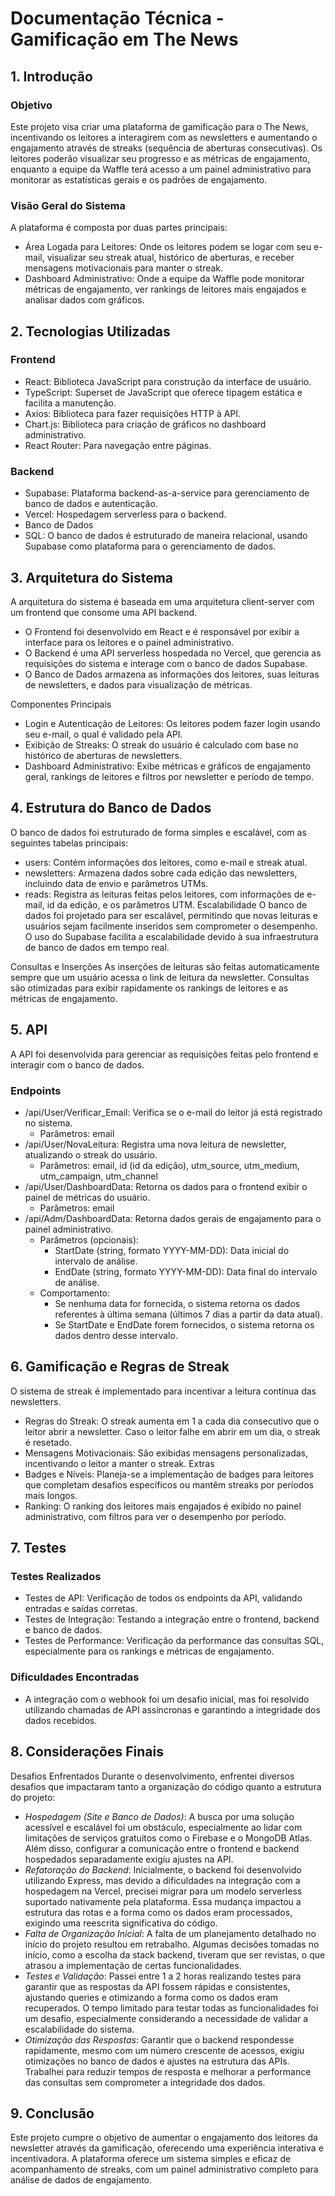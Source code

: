 # Documentação Técnica - Gamificação em The News
## 1. Introdução
### Objetivo
Este projeto visa criar uma plataforma de gamificação para o The News, incentivando os leitores a interagirem com as newsletters e aumentando o engajamento através de streaks (sequência de aberturas consecutivas). Os leitores poderão visualizar seu progresso e as métricas de engajamento, enquanto a equipe da Waffle terá acesso a um painel administrativo para monitorar as estatísticas gerais e os padrões de engajamento.

### Visão Geral do Sistema
A plataforma é composta por duas partes principais:
- Área Logada para Leitores: Onde os leitores podem se logar com seu e-mail, visualizar seu streak atual, histórico de aberturas, e receber mensagens motivacionais para manter o streak.
- Dashboard Administrativo: Onde a equipe da Waffle pode monitorar métricas de engajamento, ver rankings de leitores mais engajados e analisar dados com gráficos.

## 2. Tecnologias Utilizadas
### Frontend
 - React: Biblioteca JavaScript para construção da interface de usuário.
- TypeScript: Superset de JavaScript que oferece tipagem estática e facilita a manutenção.
- Axios: Biblioteca para fazer requisições HTTP à API.
- Chart.js: Biblioteca para criação de gráficos no dashboard administrativo.
- React Router: Para navegação entre páginas.

### Backend
- Supabase: Plataforma backend-as-a-service para gerenciamento de banco de dados e autenticação.
- Vercel: Hospedagem serverless para o backend.
- Banco de Dados
- SQL: O banco de dados é estruturado de maneira relacional, usando Supabase como plataforma para o gerenciamento de dados.

## 3. Arquitetura do Sistema
A arquitetura do sistema é baseada em uma arquitetura client-server com um frontend que consome uma API backend.

- O Frontend foi desenvolvido em React e é responsável por exibir a interface para os leitores e o painel administrativo.
- O Backend é uma API serverless hospedada no Vercel, que gerencia as requisições do sistema e interage com o banco de dados Supabase.
- O Banco de Dados armazena as informações dos leitores, suas leituras de newsletters, e dados para visualização de métricas.

Componentes Principais
- Login e Autenticação de Leitores: Os leitores podem fazer login usando seu e-mail, o qual é validado pela API.
- Exibição de Streaks: O streak do usuário é calculado com base no histórico de aberturas de newsletters.
- Dashboard Administrativo: Exibe métricas e gráficos de engajamento geral, rankings de leitores e filtros por newsletter e período de tempo.

## 4. Estrutura do Banco de Dados
O banco de dados foi estruturado de forma simples e escalável, com as seguintes tabelas principais:

- users: Contém informações dos leitores, como e-mail e streak atual.
- newsletters: Armazena dados sobre cada edição das newsletters, incluindo data de envio e parâmetros UTMs.
- reads: Registra as leituras feitas pelos leitores, com informações de e-mail, id da edição, e os parâmetros UTM.
Escalabilidade
O banco de dados foi projetado para ser escalável, permitindo que novas leituras e usuários sejam facilmente inseridos sem comprometer o desempenho. O uso do Supabase facilita a escalabilidade devido à sua infraestrutura de banco de dados em tempo real.

Consultas e Inserções
As inserções de leituras são feitas automaticamente sempre que um usuário acessa o link de leitura da newsletter.
Consultas são otimizadas para exibir rapidamente os rankings de leitores e as métricas de engajamento.

## 5. API
A API foi desenvolvida para gerenciar as requisições feitas pelo frontend e interagir com o banco de dados.

### Endpoints
- /api/User/Verificar_Email: Verifica se o e-mail do leitor já está registrado no sistema.
    - Parâmetros: email
- /api/User/NovaLeitura: Registra uma nova leitura de newsletter, atualizando o streak do usuário.
    - Parâmetros: email, id (id da edição), utm_source, utm_medium, utm_campaign, utm_channel
- /api/User/DashboardData: Retorna os dados para o frontend exibir o painel de métricas do usuário.
    - Parâmetros: email
- /api/Adm/DashboardData: Retorna dados gerais de engajamento para o painel administrativo.
    - Parâmetros (opcionais):
        - StartDate (string, formato YYYY-MM-DD): Data inicial do intervalo de análise.
        - EndDate (string, formato YYYY-MM-DD): Data final do intervalo de análise.
    - Comportamento:
        - Se nenhuma data for fornecida, o sistema retorna os dados referentes à última semana (últimos 7 dias a partir da data atual).
        - Se StartDate e EndDate forem fornecidos, o sistema retorna os dados dentro desse intervalo.

## 6. Gamificação e Regras de Streak
O sistema de streak é implementado para incentivar a leitura contínua das newsletters.

- Regras do Streak: O streak aumenta em 1 a cada dia consecutivo que o leitor abrir a newsletter. Caso o leitor falhe em abrir em um dia, o streak é resetado.
- Mensagens Motivacionais: São exibidas mensagens personalizadas, incentivando o leitor a manter o streak.
Extras
- Badges e Níveis: Planeja-se a implementação de badges para leitores que completam desafios específicos ou mantêm streaks por períodos mais longos.
- Ranking: O ranking dos leitores mais engajados é exibido no painel administrativo, com filtros para ver o desempenho por período.

## 7. Testes
### Testes Realizados
- Testes de API: Verificação de todos os endpoints da API, validando entradas e saídas corretas.
- Testes de Integração: Testando a integração entre o frontend, backend e banco de dados.
- Testes de Performance: Verificação da performance das consultas SQL, especialmente para os rankings e métricas de engajamento.

### Dificuldades Encontradas
- A integração com o webhook foi um desafio inicial, mas foi resolvido utilizando chamadas de API assíncronas e garantindo a integridade dos dados recebidos.

## 8. Considerações Finais
Desafios Enfrentados
Durante o desenvolvimento, enfrentei diversos desafios que impactaram tanto a organização do código quanto a estrutura do projeto:
- *Hospedagem (Site e Banco de Dados)*: A busca por uma solução acessível e escalável foi um obstáculo, especialmente ao lidar com limitações de serviços gratuitos como o Firebase e o MongoDB Atlas. Além disso, configurar a comunicação entre o frontend e backend hospedados separadamente exigiu ajustes na API.
- *Refatoração do Backend*: Inicialmente, o backend foi desenvolvido utilizando Express, mas devido a dificuldades na integração com a hospedagem na Vercel, precisei migrar para um modelo serverless suportado nativamente pela plataforma. Essa mudança impactou a estrutura das rotas e a forma como os dados eram processados, exigindo uma reescrita significativa do código.
- *Falta de Organização Inicial*: A falta de um planejamento detalhado no início do projeto resultou em retrabalho. Algumas decisões tomadas no início, como a escolha da stack backend, tiveram que ser revistas, o que atrasou a implementação de certas funcionalidades.
- *Testes e Validação*: Passei entre 1 a 2 horas realizando testes para garantir que as respostas da API fossem rápidas e consistentes, ajustando queries e otimizando a forma como os dados eram recuperados. O tempo limitado para testar todas as funcionalidades foi um desafio, especialmente considerando a necessidade de validar a escalabilidade do sistema.
- *Otimização das Respostas*: Garantir que o backend respondesse rapidamente, mesmo com um número crescente de acessos, exigiu otimizações no banco de dados e ajustes na estrutura das APIs. Trabalhei para reduzir tempos de resposta e melhorar a performance das consultas sem comprometer a integridade dos dados.

## 9. Conclusão
Este projeto cumpre o objetivo de aumentar o engajamento dos leitores da newsletter através da gamificação, oferecendo uma experiência interativa e incentivadora. A plataforma oferece um sistema simples e eficaz de acompanhamento de streaks, com um painel administrativo completo para análise de dados de engajamento.